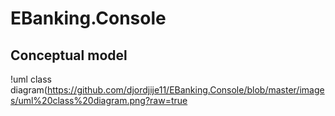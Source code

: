 # EBanking.Console
## Conceptual model
!uml class diagram(https://github.com/djordjije11/EBanking.Console/blob/master/images/uml%20class%20diagram.png?raw=true
